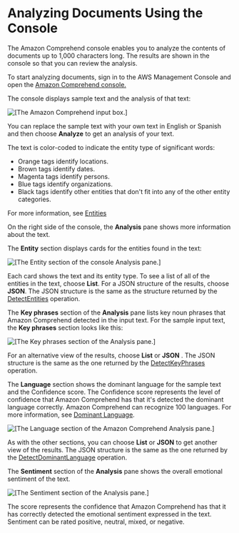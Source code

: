 # Analyzing Documents Using the Console<a name="get-started-console-analysis"></a>

The Amazon Comprehend console enables you to analyze the contents of documents up to 1,000 characters long\. The results are shown in the console so that you can review the analysis\.

To start analyzing documents, sign in to the AWS Management Console and open the [Amazon Comprehend console\.](https://console.aws.amazon.com/comprehend/home?region=us-east-1#api-explorer:)

The console displays sample text and the analysis of that text: 

![\[The Amazon Comprehend input box.\]](http://docs.aws.amazon.com/comprehend/latest/dg/images/gs-image-10.png)

You can replace the sample text with your own text in English or Spanish and then choose **Analyze** to get an analysis of your text\.

The text is color\-coded to indicate the entity type of significant words:
+ Orange tags identify locations\.
+ Brown tags identify dates\.
+ Magenta tags identify persons\.
+ Blue tags identify organizations\.
+ Black tags identify other entities that don't fit into any of the other entity categories\.

For more information, see [Entities](how-entities.md)

On the right side of the console, the **Analysis** pane shows more information about the text\.

The **Entity** section displays cards for the entities found in the text:

![\[The Entity section of the console Analysis pane.\]](http://docs.aws.amazon.com/comprehend/latest/dg/images/gs-image-20.png)

Each card shows the text and its entity type\. To see a list of all of the entities in the text, choose **List**\. For a JSON structure of the results, choose **JSON**\. The JSON structure is the same as the structure returned by the [DetectEntities](API_DetectEntities.md) operation\.

The **Key phrases** section of the **Analysis** pane lists key noun phrases that Amazon Comprehend detected in the input text\. For the sample input text, the **Key phrases** section looks like this:

![\[The Key phrases section of the Analysis pane.\]](http://docs.aws.amazon.com/comprehend/latest/dg/images/gs-image-30.png)

For an alternative view of the results, choose **List** or **JSON** \. The JSON structure is the same as the one returned by the [DetectKeyPhrases](API_DetectKeyPhrases.md) operation\.

The **Language** section shows the dominant language for the sample text and the Confidence score\. The Confidence score represents the level of confidence that Amazon Comprehend has that it's detected the dominant language correctly\. Amazon Comprehend can recognize 100 languages\. For more information, see [Dominant Language](how-languages.md)\.

![\[The Language section of the Amazon Comprehend Analysis pane.\]](http://docs.aws.amazon.com/comprehend/latest/dg/images/gs-image-40.png)

As with the other sections, you can choose **List** or **JSON** to get another view of the results\. The JSON structure is the same as the one returned by the [DetectDominantLanguage](API_DetectDominantLanguage.md) operation\.

The **Sentiment** section of the **Analysis** pane shows the overall emotional sentiment of the text\. 

![\[The Sentiment section of the Analysis pane.\]](http://docs.aws.amazon.com/comprehend/latest/dg/images/gs-image-50.png)

The score represents the confidence that Amazon Comprehend has that it has correctly detected the emotional sentiment expressed in the text\. Sentiment can be rated positive, neutral, mixed, or negative\.